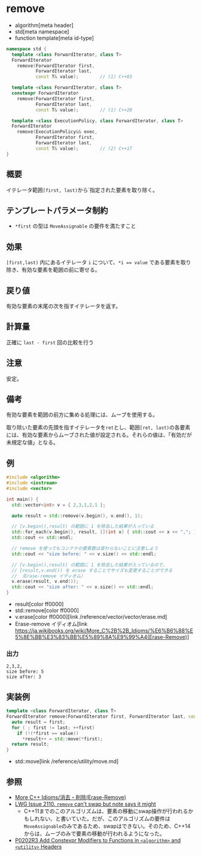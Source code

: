 # remove
* algorithm[meta header]
* std[meta namespace]
* function template[meta id-type]

```cpp
namespace std {
  template <class ForwardIterator, class T>
  ForwardIterator
    remove(ForwardIterator first,
           ForwardIterator last,
           const T& value);        // (1) C++03

  template <class ForwardIterator, class T>
  constexpr ForwardIterator
    remove(ForwardIterator first,
           ForwardIterator last,
           const T& value);        // (1) C++20

  template <class ExecutionPolicy, class ForwardIterator, class T>
  ForwardIterator
    remove(ExecutionPolicy&& exec,
           ForwardIterator first,
           ForwardIterator last,
           const T& value);        // (2) C++17
}
```

## 概要
イテレータ範囲`[first, last)`から`指定された要素を取り除く。


## テンプレートパラメータ制約
- `*first` の型は `MoveAssignable` の要件を満たすこと


## 効果
`[first,last)` 内にあるイテレータ `i` について、`*i == value` である要素を取り除き、有効な要素を範囲の前に寄せる。


## 戻り値
有効な要素の末尾の次を指すイテレータを返す。


## 計算量
正確に `last - first` 回の比較を行う


## 注意
安定。


## 備考
有効な要素を範囲の前方に集める処理には、ムーブを使用する。

取り除いた要素の先頭を指すイテレータを`ret`とし、範囲`[ret, last)`の各要素には、有効な要素からムーブされた値が設定される。それらの値は、「有効だが未規定な値」となる。


## 例
```cpp example
#include <algorithm>
#include <iostream>
#include <vector>

int main() {
  std::vector<int> v = { 2,3,1,2,1 };

  auto result = std::remove(v.begin(), v.end(), 1);

  // [v.begin(),result) の範囲に 1 を除去した結果が入っている
  std::for_each(v.begin(), result, [](int x) { std::cout << x << ","; });
  std::cout << std::endl;

  // remove を使ってもコンテナの要素数は変わらないことに注意しよう
  std::cout << "size before: " << v.size() << std::endl;

  // [v.begin(),result) の範囲に 1 を除去した結果が入っているので、
  // [result,v.end()) を erase することでサイズも変更することができる
  // （Erase-remove イディオム）
  v.erase(result, v.end());
  std::cout << "size after: " << v.size() << std::endl;
}
```
* result[color ff0000]
* std::remove[color ff0000]
* v.erase[color ff0000][link /reference/vector/vector/erase.md]
* Erase-remove イディオム[link https://ja.wikibooks.org/wiki/More_C%2B%2B_Idioms/%E6%B6%88%E5%8E%BB%E3%83%BB%E5%89%8A%E9%99%A4(Erase-Remove)]

### 出力
```
2,3,2,
size before: 5
size after: 3
```


## 実装例
```cpp
template <class ForwardIterator, class T>
ForwardIterator remove(ForwardIterator first, ForwardIterator last, const T& value) {
  auto result = first;
  for ( ; first != last; ++first)
    if (!(*first == value))
      *result++ = std::move(*first);
  return result;
}
```
* std::move[link /reference/utility/move.md]


## 参照
- [More C++ Idioms/消去・削除(Erase-Remove)](https://ja.wikibooks.org/wiki/More_C%2B%2B_Idioms/%E6%B6%88%E5%8E%BB%E3%83%BB%E5%89%8A%E9%99%A4(Erase-Remove))
- [LWG Issue 2110. `remove` can't swap but note says it might](http://www.open-std.org/jtc1/sc22/wg21/docs/lwg-defects.html#2110)
    - C++11までのこのアルゴリズムは、要素の移動にswap操作が行われるかもしれない、と書いていた。だが、このアルゴリズムの要件は`MoveAssignable`のみであるため、swapはできない。そのため、C++14からは、ムーブのみで要素の移動が行われるようになった。
- [P0202R3 Add Constexpr Modifiers to Functions in `<algorithm>` and `<utility>` Headers](http://www.open-std.org/jtc1/sc22/wg21/docs/papers/2017/p0202r3.html)
